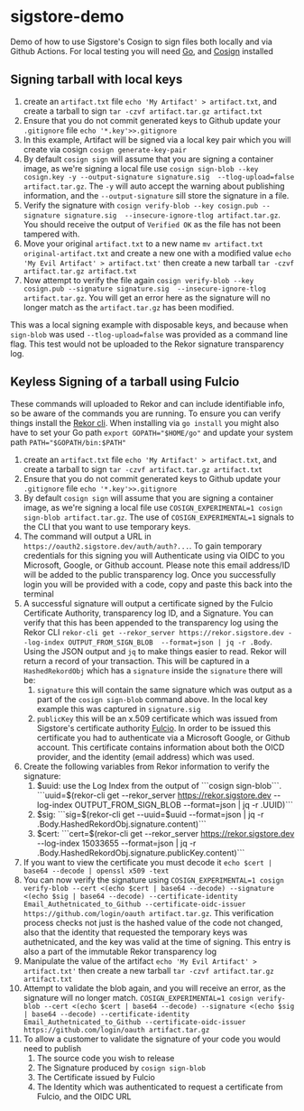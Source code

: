 # sigstore-demo
Demo of how to use Sigstore's Cosign to sign files both locally and via Github Actions. For local testing you will need [Go](https://go.dev/doc/install), and [Cosign](https://docs.sigstore.dev/cosign/installation/) installed

## Signing tarball with local keys

1. create an ```artifact.txt``` file ```echo 'My Artifact' > artifact.txt```, and create a tarball to sign ```tar -czvf artifact.tar.gz artifact.txt```
1. Ensure that you do not commit generated keys to Github update your ```.gitignore``` file ```echo '*.key'>>.gitignore```
1. In this example, Artifact will be signed via a local key pair which you will create via cosign ```cosign generate-key-pair```
1. By default ```cosign sign``` will assume that you are signing a container image, as we're signing a local file use ```cosign sign-blob --key cosign.key -y --output-signature signature.sig  --tlog-upload=false artifact.tar.gz```. The ```-y``` will auto accept the warning about publishing information, and the ```--output-signature``` sill store the signature in a file.
1. Verify the signature with ```cosign verify-blob --key cosign.pub --signature signature.sig  --insecure-ignore-tlog artifact.tar.gz```. You should receive the output of ```Verified OK``` as the file has not been tampered with.
1. Move your original ```artifact.txt``` to a new name ```mv artifact.txt original-artifact.txt``` and create a new one with a modified value ```echo 'My Evil Artifact' > artifact.txt'``` then create a new tarball ```tar -czvf artifact.tar.gz artifact.txt```
1. Now attempt to verify the file again ```cosign verify-blob --key cosign.pub --signature signature.sig  --insecure-ignore-tlog artifact.tar.gz```. You will get an error here as the signature will no longer match as the ```artifact.tar.gz``` has been modified.  

This was a local signing example with disposable keys, and because when ```sign-blob``` was used ```--tlog-upload=false``` was provided as a command line flag. This test would not be uploaded to the Rekor signature transparency log. 


## Keyless Signing of a tarball using Fulcio 
These commands will uploaded to Rekor and can include identifiable info, so be aware of the commands you are running. To ensure you can verify things install the [Rekor cli](https://docs.sigstore.dev/rekor/installation/). When installing via ```go install``` you might also have to set your Go path ```export GOPATH="$HOME/go"``` and update your system path ```PATH="$GOPATH/bin:$PATH"```

1. create an ```artifact.txt``` file ```echo 'My Artifact' > artifact.txt```, and create a tarball to sign ```tar -czvf artifact.tar.gz artifact.txt```
1. Ensure that you do not commit generated keys to Github update your ```.gitignore``` file ```echo '*.key'>>.gitignore```
1. By default ```cosign sign``` will assume that you are signing a container image, as we're signing a local file use ```COSIGN_EXPERIMENTAL=1 cosign sign-blob artifact.tar.gz```. The use of ```COSIGN_EXPERIMENTAL=1``` signals to the CLI that you want to use temporary keys. 
1. The command will output a URL in ```https://oauth2.sigstore.dev/auth/auth?...```. To gain temporary credentials for this signing you will Authenticate using via OIDC to you Microsoft, Google, or Github account. Please note this email address/ID will be added to the public transparency log. Once you successfully login you will be provided with a code, copy and paste this back into the terminal
1. A successful signature will output a certificate signed by the Fulcio Certificate Authority, transparency log ID, and a Signature. You can verify that this has been appended to the transparency log using the Rekor CLI ```rekor-cli get --rekor_server https://rekor.sigstore.dev --log-index OUTPUT_FROM_SIGN_BLOB  --format=json | jq -r .Body```. Using the JSON output and ```jq``` to make things easier to read. Rekor will return a record of your transaction. This will be captured in a ```HashedRekordObj``` which has a ```signature``` inside the ```signature``` there will be: 
	1. ```signature``` this will contain the same signature which was output as a part of the ```cosign sign-blob``` command above. In the local key example this was captured in ```signature.sig```
	1. ```publicKey``` this will be an x.509 certificate which was issued from Sigstore's certificate authority [Fulcio](https://docs.sigstore.dev/fulcio/overview/). In order to be issued this certificate you had to authenticate via a Microsoft Google, or Github account. This certificate contains information about both the OICD provider, and the identity (email address) which was used. 
1. Create the following variables from Rekor information to verify the signature:
	1. $uuid: use the  Log Index from the output of ```cosign sign-blob```.  ```uuid=$(rekor-cli get --rekor_server https://rekor.sigstore.dev --log-index OUTPUT_FROM_SIGN_BLOB --format=json | jq -r .UUID)```
	1. $sig:  ```sig=$(rekor-cli get --uuid=$uuid --format=json | jq -r .Body.HashedRekordObj.signature.content)```
	1. $cert: ```cert=$(rekor-cli get --rekor_server https://rekor.sigstore.dev --log-index 15033655  --format=json | jq -r .Body.HashedRekordObj.signature.publicKey.content)```
1. If you want to view the certificate you must decode it ```echo $cert | base64 --decode | openssl x509 -text```
1. You can now verify the signature using ```COSIGN_EXPERIMENTAL=1 cosign verify-blob --cert <(echo $cert | base64 --decode) --signature <(echo $sig | base64 --decode) --certificate-identity Email_Authetnicated_to_Github --certificate-oidc-issuer https://github.com/login/oauth artifact.tar.gz```. This verification process checks not just is the hashed value of the code not changed, also that the identity that requested the temporary keys was authetnicated, and the key was valid at the time of signing. This entry is also a part of the immutable Rekor transparency log
1. Manipulate the value of the artifact ```echo 'My Evil Artifact' > artifact.txt'``` then create a new tarball ```tar -czvf artifact.tar.gz artifact.txt```
1. Attempt to validate the blob again, and you will receive an error, as the signature will no longer match. ```COSIGN_EXPERIMENTAL=1 cosign verify-blob --cert <(echo $cert | base64 --decode) --signature <(echo $sig | base64 --decode) --certificate-identity Email_Authetnicated_to_Github --certificate-oidc-issuer https://github.com/login/oauth artifact.tar.gz```
1. To allow a customer to validate the signature of your code you would need to publish
	1. The source code you wish to release
	1. The Signature produced by ```cosign sign-blob```
	1. The Certificate issued by Fulcio
	1. The Identity which was authenticated to request a certificate from Fulcio, and the OIDC URL 
	
